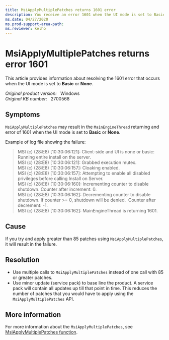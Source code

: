 ```yaml
---
title: MsiApplyMultiplePatches returns 1601 error
description: You receive an error 1601 when the UI mode is set to Basic or None.
ms.date: 04/27/2020
ms.prod-support-area-path: 
ms.reviewer: kelho
---
```

# MsiApplyMultiplePatches returns error 1601

This article provides information about resolving the 1601 error that occurs when the UI mode is set to **Basic** or **None**.

_Original product version:_ &nbsp; Windows  
_Original KB number:_ &nbsp; 2700568

## Symptoms

`MsiApplyMultiplePatches` may result in the `MainEngineThread` returning and error of 1601 when the UI mode is set to **Basic** or **None**.

Example of log file showing the failure:

> MSI (c) (28:E8) [10:30:06:121]: Client-side and UI is none or basic: Running entire install on the server.  
MSI (c) (28:E8) [10:30:06:121]: Grabbed execution mutex.  
MSI (c) (28:E8) [10:30:06:157]: Cloaking enabled.  
MSI (c) (28:E8) [10:30:06:157]: Attempting to enable all disabled privileges before calling Install on Server.  
MSI (c) (28:E8) [10:30:06:160]: Incrementing counter to disable shutdown. Counter after increment: 0.  
MSI (c) (28:E8) [10:30:06:162]: Decrementing counter to disable shutdown. If counter >= 0, shutdown will be denied.  Counter after decrement: -1.  
MSI (c) (28:E8) [10:30:06:162]: MainEngineThread is returning 1601.

## Cause

If you try and apply greater than 85 patches using `MsiApplyMultiplePatches`, it will result in the failure.

## Resolution

- Use multiple calls to `MsiApplyMultiplePatches` instead of one call with 85 or greater patches.
- Use minor update (service pack) to base line the product. A service pack will contain all updates up till that point in time. This reduces the number of patches that you would have to apply using the `MsiApplyMultiplePatches` API.

## More information

For more information about the `MsiApplyMultiplePatches`, see [MsiApplyMultiplePatches function](/windows/win32/api/msi/nf-msi-msiapplymultiplepatchesa).

